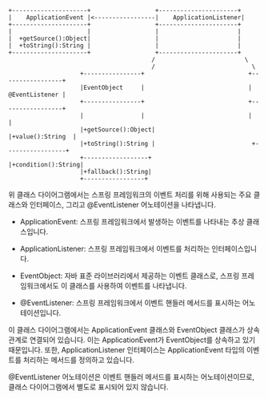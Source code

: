 ```

+---------------------+                  +----------------------+
|    ApplicationEvent |<-----------------|    ApplicationListener|
+---------------------+                  +----------------------+
|                     |                  |                      |
|  +getSource():Object|                  |                      |
|  +toString():String |                  |                      |
+---------------------+                  +----------------------+
                                        /                         \
                                        /                           \
                    +----------------+                             +-----------------+
                    |EventObject     |                             |  @EventListener |
                    +----------------+                             +-----------------+
                    |                |                             |                 |
                    |+getSource():Object|                           |+value():String  |
                    |+toString():String |                           +-----------------+
                    +------------------+                           |+condition():String|
                    |+fallback():String|
                    +-----------------+

```



위 클래스 다이어그램에서는 스프링 프레임워크의 이벤트 처리를 위해 사용되는 주요 클래스와 인터페이스, 그리고 @EventListener 어노테이션을 나타냅니다.


- ApplicationEvent: 스프링 프레임워크에서 발생하는 이벤트를 나타내는 추상 클래스입니다.

- ApplicationListener: 스프링 프레임워크에서 이벤트를 처리하는 인터페이스입니다.

- EventObject: 자바 표준 라이브러리에서 제공하는 이벤트 클래스로, 스프링 프레임워크에서도 이 클래스를 사용하여 이벤트를 나타냅니다.

- @EventListener: 스프링 프레임워크에서 이벤트 핸들러 메서드를 표시하는 어노테이션입니다.

이 클래스 다이어그램에서는 ApplicationEvent 클래스와 EventObject 클래스가 상속 관계로 연결되어 있습니다. 
이는 ApplicationEvent가 EventObject를 상속하고 있기 때문입니다. 
또한, ApplicationListener 인터페이스는 ApplicationEvent 타입의 이벤트를 처리하는 메서드를 정의하고 있습니다.

@EventListener 어노테이션은 이벤트 핸들러 메서드를 표시하는 어노테이션이므로,
클래스 다이어그램에서 별도로 표시되어 있지 않습니다.
